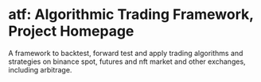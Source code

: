 # atf: Algorithmic Trading Framework, Project Homepage
A framework to backtest, forward test and apply trading algorithms and strategies on binance spot,  futures and nft market and other exchanges, including arbitrage.

